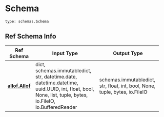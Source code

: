 # Schema
```
type: schemas.Schema
```

## Ref Schema Info
Ref Schema | Input Type | Output Type
---------- | ---------- | -----------
[**allof.Allof**](../../../../../../components/schema/allof.md) | dict, schemas.immutabledict, str, datetime.date, datetime.datetime, uuid.UUID, int, float, bool, None, list, tuple, bytes, io.FileIO, io.BufferedReader | schemas.immutabledict, str, float, int, bool, None, tuple, bytes, io.FileIO
